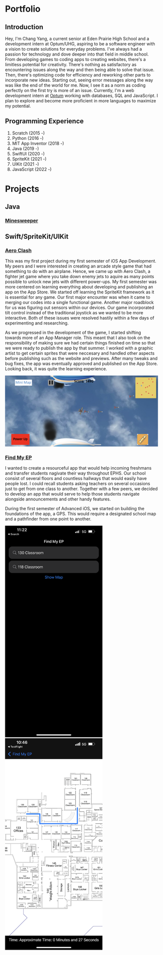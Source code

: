 # Portfolio

## Introduction

Hey, I'm Chang Yang, a current senior at Eden Prairie High School and a development intern at Optum/UHG, aspiring to be a software engineer with a vision to create solutions for everyday problems. I've always had a passion for technology and dove deeper into that field in middle school. From developing games to coding apps to creating websites, there's a limitless potential for creativity. There's nothing as satisfactory as encountering issues along the way and then being able to solve that issue. Then, there's optimizing code for efficiency and reworking other parts to incorporate new ideas. Starting out, seeing error messages along the way was like the end of the world for me. Now, I see it as a norm as coding perfectly on the first try is more of an issue. Currently, I'm a web development intern at [Optum](https://www.optum.com/) working with databases, SQL and JavaScript. I plan to explore and become more proficient in more languages to maximize my potential.

## Programming Experience

1. Scratch (2015 -)
2. Python (2016 -)
3. MIT App Inventor (2018 -)
4. Java (2019 -)
5. SwiftUI (2020 -)
6. SpriteKit (2021 -)
7. UIKit (2021 -)
8. JavaScript (2022 -)

# Projects

## Java

### [Minesweeper](https://github.com/ZeoShadow/Portfolio/blob/main/MineSweeper.java)

## Swift/SpriteKit/UIKit

### [Aero Clash](https://github.com/EPHS-iOS/FighterJet.git)

This was my first project during my first semester of iOS App Development. My peers and I were interested in creating an arcade style game that had something to do with an airplane. Hence, we came up with Aero Clash, a fighter jet game where you take down enemy jets to aquire as many points possible to unlock new jets with different power-ups. My first semester was more centered on learning everything about developing and publishing an app on the App Store.  We started off learning the SpriteKit framework as it is essential for any game. Our first major encounter was when it came to merging our codes into a single functional game. Another major roadblock for us was figuring out sensors within our devices. Our game incorporated tilt control instead of the traditional joystick as we wanted to be more interactive. Both of these issues were resolved hastily within a few days of experimenting and researching.

As we progressed in the development of the game, I started shifting towards more of an App Manager role. This meant that I also took on the responsibility of making sure we had certain things finished on time so that we were ready to publish the app by that summer. I worked with a graphic artist to get certain sprites that were neccesary and handled other aspects before publishing such as the website and previews. After many tweaks and bug fixes, the app was eventually approved and published on the App Store. Looking back, it was quite the learning experience. 

![alt text](https://github.com/ZeoShadow/Portfolio/blob/main/aeroclash.png)

### [Find My EP](https://github.com/sarthyparty/Find-My-EP.git)

I wanted to create a resourceful app that would help incoming freshmans and transfer students nagivate their way throughout EPHS. Our school consist of several floors and countless hallways that would easily have people lost. I could recall students asking teachers on several occasions just to get from one class to another. Together with a few peers, we decided to develop an app that would serve to help those students navigate alongside announcements and other handy features. 

During the first semester of Advanced iOS, we started on building the foundations of the app, a GPS. This would require a designated school map and a pathfinder from one point to another. 
<p float="left">
<img src="https://github.com/ZeoShadow/Portfolio/blob/main/findmyephome.png" width="321" height="695" />
<img src="https://github.com/ZeoShadow/Portfolio/raw/main/FindMyEP.png" width="321" height="695" />
</p>


